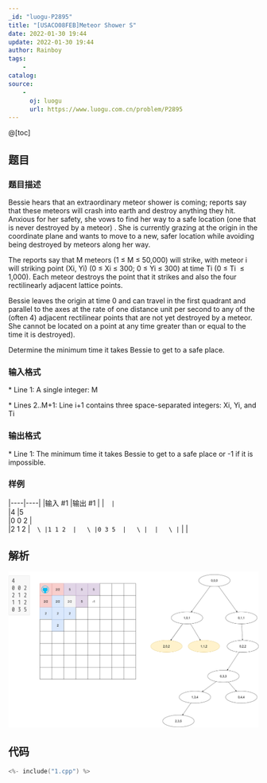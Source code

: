 ```yaml
---
_id: "luogu-P2895"
title: "[USACO08FEB]Meteor Shower S"
date: 2022-01-30 19:44
update: 2022-01-30 19:44
author: Rainboy
tags:
    - 
catalog: 
source: 
    - 
      oj: luogu
      url: https://www.luogu.com.cn/problem/P2895
---
```


@[toc]

## 题目



### 题目描述

Bessie hears that an extraordinary meteor shower is coming; reports say that these meteors will crash into earth and destroy anything they hit. Anxious for her safety, she vows to find her way to a safe location (one that is never destroyed by a meteor) . She is currently grazing at the origin in the coordinate plane and wants to move to a new, safer location while avoiding being destroyed by meteors along her way.

The reports say that M meteors (1 ≤ M ≤ 50,000) will strike, with meteor i will striking point (Xi, Yi) (0 ≤ Xi ≤ 300; 0 ≤ Yi ≤ 300) at time Ti (0 ≤ Ti  ≤ 1,000). Each meteor destroys the point that it strikes and also the four rectilinearly adjacent lattice points.

Bessie leaves the origin at time 0 and can travel in the first quadrant and parallel to the axes at the rate of one distance unit per second to any of the (often 4) adjacent rectilinear points that are not yet destroyed by a meteor. She cannot be located on a point at any time greater than or equal to the time it is destroyed).

Determine the minimum time it takes Bessie to get to a safe place.




### 输入格式
\* Line 1: A single integer: M

\* Lines 2..M+1: Line i+1 contains three space-separated integers: Xi, Yi, and Ti




### 输出格式

\* Line 1: The minimum time it takes Bessie to get to a safe place or -1 if it is impossible.




### 样例

|----|----|
|输入 #1  |输出 #1  |
|```  |```  \
|4  |5  \
|0 0 2  |  \
|2 1 2  |```  \
|1 1 2  |   \
|0 3 5  |   \
|  |   \
|```  |   |




## 解析
![](./luoguP2895.png)

## 代码

```c
<%- include("1.cpp") %>
```
